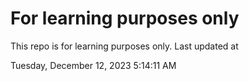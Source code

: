 # For learning purposes only
This repo is for learning purposes only.
Last updated at

Tuesday, December 12, 2023 5:14:11 AM

